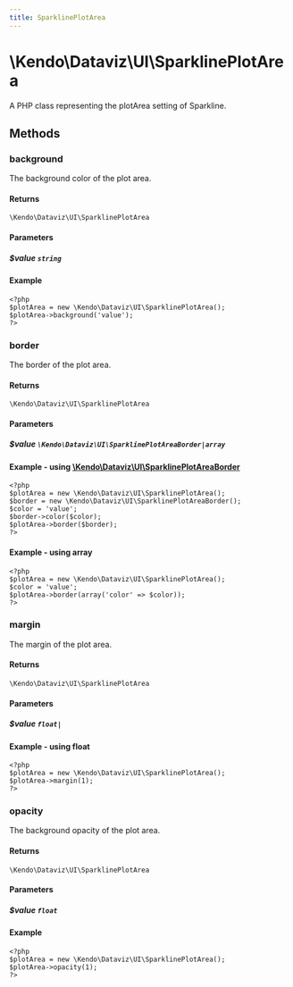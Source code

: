```yaml
---
title: SparklinePlotArea
---
```


# \Kendo\Dataviz\UI\SparklinePlotArea

A PHP class representing the plotArea setting of Sparkline.


## Methods

### background
The background color of the plot area.

#### Returns
`\Kendo\Dataviz\UI\SparklinePlotArea`

#### Parameters

##### $value `string`



#### Example 
    <?php
    $plotArea = new \Kendo\Dataviz\UI\SparklinePlotArea();
    $plotArea->background('value');
    ?>

### border

The border of the plot area.

#### Returns
`\Kendo\Dataviz\UI\SparklinePlotArea`

#### Parameters

##### $value `\Kendo\Dataviz\UI\SparklinePlotAreaBorder|array`


#### Example - using [\Kendo\Dataviz\UI\SparklinePlotAreaBorder](/kendo-ui/api/wrappers/php/Kendo/Dataviz/UI/SparklinePlotAreaBorder)
    <?php
    $plotArea = new \Kendo\Dataviz\UI\SparklinePlotArea();
    $border = new \Kendo\Dataviz\UI\SparklinePlotAreaBorder();
    $color = 'value';
    $border->color($color);
    $plotArea->border($border);
    ?>

#### Example - using array

    <?php
    $plotArea = new \Kendo\Dataviz\UI\SparklinePlotArea();
    $color = 'value';
    $plotArea->border(array('color' => $color));
    ?>

### margin
The margin of the plot area.

#### Returns
`\Kendo\Dataviz\UI\SparklinePlotArea`

#### Parameters

##### $value `float|`



#### Example  - using float
    <?php
    $plotArea = new \Kendo\Dataviz\UI\SparklinePlotArea();
    $plotArea->margin(1);
    ?>

### opacity
The background opacity of the plot area.

#### Returns
`\Kendo\Dataviz\UI\SparklinePlotArea`

#### Parameters

##### $value `float`



#### Example 
    <?php
    $plotArea = new \Kendo\Dataviz\UI\SparklinePlotArea();
    $plotArea->opacity(1);
    ?>

